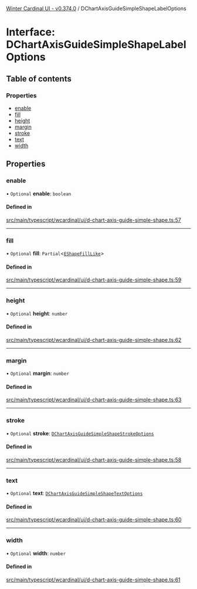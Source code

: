 [Winter Cardinal UI - v0.374.0](../index.md) / DChartAxisGuideSimpleShapeLabelOptions

# Interface: DChartAxisGuideSimpleShapeLabelOptions

## Table of contents

### Properties

- [enable](DChartAxisGuideSimpleShapeLabelOptions.md#enable)
- [fill](DChartAxisGuideSimpleShapeLabelOptions.md#fill)
- [height](DChartAxisGuideSimpleShapeLabelOptions.md#height)
- [margin](DChartAxisGuideSimpleShapeLabelOptions.md#margin)
- [stroke](DChartAxisGuideSimpleShapeLabelOptions.md#stroke)
- [text](DChartAxisGuideSimpleShapeLabelOptions.md#text)
- [width](DChartAxisGuideSimpleShapeLabelOptions.md#width)

## Properties

### enable

• `Optional` **enable**: `boolean`

#### Defined in

[src/main/typescript/wcardinal/ui/d-chart-axis-guide-simple-shape.ts:57](https://github.com/winter-cardinal/winter-cardinal-ui/blob/v0.310.1/src/main/typescript/wcardinal/ui/d-chart-axis-guide-simple-shape.ts#L57)

___

### fill

• `Optional` **fill**: `Partial`\<[`EShapeFillLike`](EShapeFillLike.md)\>

#### Defined in

[src/main/typescript/wcardinal/ui/d-chart-axis-guide-simple-shape.ts:59](https://github.com/winter-cardinal/winter-cardinal-ui/blob/v0.310.1/src/main/typescript/wcardinal/ui/d-chart-axis-guide-simple-shape.ts#L59)

___

### height

• `Optional` **height**: `number`

#### Defined in

[src/main/typescript/wcardinal/ui/d-chart-axis-guide-simple-shape.ts:62](https://github.com/winter-cardinal/winter-cardinal-ui/blob/v0.310.1/src/main/typescript/wcardinal/ui/d-chart-axis-guide-simple-shape.ts#L62)

___

### margin

• `Optional` **margin**: `number`

#### Defined in

[src/main/typescript/wcardinal/ui/d-chart-axis-guide-simple-shape.ts:63](https://github.com/winter-cardinal/winter-cardinal-ui/blob/v0.310.1/src/main/typescript/wcardinal/ui/d-chart-axis-guide-simple-shape.ts#L63)

___

### stroke

• `Optional` **stroke**: [`DChartAxisGuideSimpleShapeStrokeOptions`](DChartAxisGuideSimpleShapeStrokeOptions.md)

#### Defined in

[src/main/typescript/wcardinal/ui/d-chart-axis-guide-simple-shape.ts:58](https://github.com/winter-cardinal/winter-cardinal-ui/blob/v0.310.1/src/main/typescript/wcardinal/ui/d-chart-axis-guide-simple-shape.ts#L58)

___

### text

• `Optional` **text**: [`DChartAxisGuideSimpleShapeTextOptions`](DChartAxisGuideSimpleShapeTextOptions.md)

#### Defined in

[src/main/typescript/wcardinal/ui/d-chart-axis-guide-simple-shape.ts:60](https://github.com/winter-cardinal/winter-cardinal-ui/blob/v0.310.1/src/main/typescript/wcardinal/ui/d-chart-axis-guide-simple-shape.ts#L60)

___

### width

• `Optional` **width**: `number`

#### Defined in

[src/main/typescript/wcardinal/ui/d-chart-axis-guide-simple-shape.ts:61](https://github.com/winter-cardinal/winter-cardinal-ui/blob/v0.310.1/src/main/typescript/wcardinal/ui/d-chart-axis-guide-simple-shape.ts#L61)

